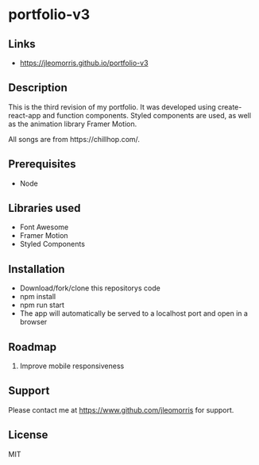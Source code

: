 # portfolio-v3

## Links
* https://jleomorris.github.io/portfolio-v3

## Description
<p>This is the third revision of my portfolio. It was developed using create-react-app and function components. Styled components are used, as well as the animation library Framer Motion.</p>

<p>All songs are from https://chillhop.com/.</p>

## Prerequisites
<ul>
  <li>Node</li>
</ul>

## Libraries used
<ul>
 <li>Font Awesome</li>
  <li>Framer Motion</li>
  <li>Styled Components</li>
</ul>

## Installation
<ul>
  <li>Download/fork/clone this repositorys code</li>
  <li>npm install</li>
  <li>npm run start</li>
  <li>The app will automatically be served to a localhost port and open in a browser</li>
</ul>

## Roadmap
<ol>
  <li>Improve mobile responsiveness</li>
</ol>

## Support
Please contact me at https://www.github.com/jleomorris for support.

## License
MIT
